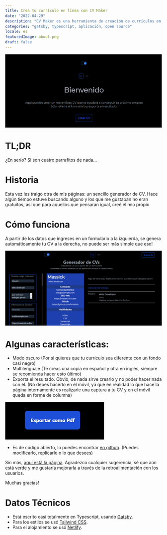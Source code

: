 ```yaml
---
title: Crea tu currículo en línea con CV Maker
date: "2022-04-29"
description: "CV Maker es una herramienta de creación de currículos en línea que te permite crear tu currículo de forma fácil y rápida. Completamente gratuito y respetando tu privacidad."
categories: "gatsby, typescript, aplicación, open source"
locale: es
featuredImage: about.png
draft: false
---
```


![Página "acerca de" de CV Maker](about.png)

# TL;DR

¿En serio? Si son cuatro parrafitos de nada...

# Historia

Esta vez les traigo otra de mis páginas: un sencillo generador de CV. Hace algún tiempo estuve buscando alguno y los que me gustaban no eran gratuitos, así que para aquellos que pensaran igual, creé el mío propio.

# Cómo funciona

A partir de los datos que ingreses en un formulario a la izquierda, se genera automáticamente tu CV a la derecha, no puede ser más simple que eso!

![CV Maker](cv.png)

# Algunas características:

- Modo oscuro (Por si quieres que tu currículo sea diferente con un fondo casi negro)
- Multilenguaje (Te creas una copia en español y otra en inglés, siempre se recomienda hacer esto último)
- Exporta el resultado. Obvio, de nada sirve crearlo y no poder hacer nada con él. (No debes hacerlo en el móvil, ya que en realidad lo que hace la página internamente es realizarle una captura a tu CV y en el móvil queda en forma de columna)

![botón para exportar el resultado](export.png)

- Es de código abierto, lo puedes encontrar [en github](https://github.com/M4ss1ck/gatsby-cv-maker). (Puedes modificarlo, replicarlo o lo que desees)

Sin más, [aquí está la página](https://cool-cv-maker.netlify.app/). Agradezco cualquier sugerencia, sé que aún está verde y me gustaría mejorarla a través de la retroalimentación con los usuarios.

Muchas gracias!

# Datos Técnicos

- Está escrito casi totalmente en Typescript, usando [Gatsby](https://www.gatsbyjs.org/).
- Para los estilos se usó [Tailwind CSS](https://tailwindcss.com/).
- Para el alojamiento se usó [Netlify](https://www.netlify.com/).
